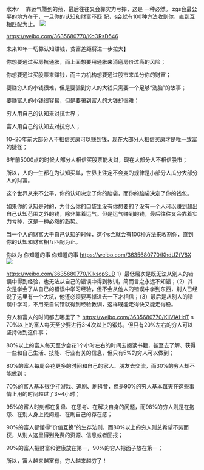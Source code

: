 水木r
　靠运气賺到的蓣，最后往往又会靠实力亏摔，这是
一种必然。
zgs会最公平的地方在于，一旦你的认知和財富不匹
配，s会就有100种方法收割你，直到互相匹配为止。
![](http://wx3.sinaimg.cn/mw690/d8b41602gy1grovigtr2ij20dc8wnnpe.jpg)

https://weibo.com/3635680770/KcORsD546

未来10年一切靠认知赚钱，贫富差距将进一步拉大】

你想要通过买房抗通胀，而上面想要用通胀来消磨房价过高的风险；

你想要通过买股票来赚钱，而主力机构想要通过股市来瓜分你的财富；

要赚穷人的小钱很难，但是要骗到穷人的大钱只需要一个足够“洗脑”的故事；

要赚富人的小钱很容易，但是要骗到富人的大钱却很难；

穷人用自己的认知来对抗世界；

富人用自己的认知去对抗穷人；

10~20年前大部分人不相信买房可以赚到钱，现在大部分人相信买房才是唯一致富的捷径；

6年前5000点的时候大部分人相信买股票能发财，现在大部分人不相信股市；

所以，人的一生都在为认知买单，世界上注定不会变的规律是小部分人瓜分大部分人的财富。

这个世界从来不公平，你的认知决定了你的脑袋，而你的脑袋决定了你的钱包。

如果你的认知是对的，为什么你的口袋里没有你想要的？没有一个人可以赚到超出自己认知范围之外的钱，除非靠着运气。但是运气赚到的钱，最后往往又会靠着实力亏掉，这是一种必然的趋势。

当一个人的财富大于自己认知的时候，这个s会就会有100种方法来收割你，直到你的认知和财富相互匹配为止。

你以为
你知道的事
你知道的事
https://weibo.com/3635680770/KhdUZfV8X
![](http://wx4.sinaimg.cn/large/d8b41602gy1gqv0if9750j20hx0hd7gn.jpg)

https://weibo.com/3635680770/KlksopSuD
1）最低层次是既无法从别人的错误中得到经验，也无法从自己的错误中得到教训，简而言之永远不知错；（2）其次是学会了从自已的错误中学习经验，但不会从他人的错误中学到东西，别人已经说了这里有一个大坑，他还必须要再掉进去一下才相信；（3）最后是从别人的错误中学习，不用亲自试错就得到经验教训，这样既能走得快又能走得稳。

穷人和富人的时间都去哪里了？
https://weibo.com/3635680770/KllVIAHdT
s
70%以上的富人每天至少要进行3-4次以上的锻炼，但只有20%左右的穷人可以坚持做到这件事；

80%以上的富人每天至少会花1个小时左右的时间去阅读书籍，甚至去了解、获得一些和自己生活、技能、行业有关的信息，但只有5%的穷人可以做到；

80%的富人每周会花更多的时间和自己的家人、朋友去交流，而30%的穷人却不能做到；

70%的富人基本很少打游戏、追剧、刷抖音，但是90%的穷人基本每天在这些事情上用的时间超过了3~4小时；

95%的富人时刻都在复盘、在思考、在解决自身的问题，而98%的穷人则是在抱怨、在别人身上找问题、在刷自己的存在感；

90%的富人都懂得“价值互换”的生存法则，而80%以上的穷人则总希望不劳而获，从别人这里得到免费的资源、信息或者回报；

90%的富人把财富和健康放在第一，90%的穷人把面子放在第一；

所以，富人越来越富有，穷人越来越穷了！
